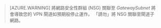  >[AZURE.WARNING] 將網路安全性群組 (NSG) 關聯至 *GatewaySubnet* 將會導致您的 VPN 閘道如預期般停止運作。 「請勿」將 NSG 關聯至閘道子網路。







